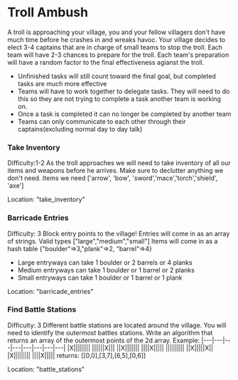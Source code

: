 # Troll Ambush
A troll is approaching your village, you and your fellow villagers don't have much time before he crashes in and wreaks havoc. Your village decides to elect 3-4 captains that are in charge of small teams to stop the troll. Each team will have 2-3 chances to prepare for the troll. Each team's preparation will have a random factor to the final effectiveness agianst the troll. 
* Unfinished tasks will still count toward the final goal, but completed tasks are much more effective
* Teams will have to work together to delegate tasks. They will need to do this so they are not trying to complete a task another team is working on. 
* Once a task is completed it can no longer be completed by another team
* Teams can only communicate to each other through their captains(excluding normal day to day talk)

### Take Inventory
Difficulty:1-2
As the troll approaches we will need to take inventory of all our items and weapons before he arrives.
Make sure to declutter anything we don't need.
Items we need ['arrow', 'bow', 'sword','mace','torch','shield', 'axe']

Location: "take_inventory"

### Barricade Entries
Difficulty: 3
Block entry points to the village!
Entries will come in as an array of strings. Valid types ["large","medium","small"]
Items will come in as a hash table {"boulder"=>3,"plank"=>2, "barrel"=>4}
* Large entryways can take 1 boulder or 2 barrels or 4 planks
* Medium entryways can take 1 boulder or 1 barrel or 2 planks
* Small entryways can take 1 boulder or 1 barrel or 1 plank

Location: "barricade_entries"

### Find Battle Stations
Difficulty: 3
Different battle stations are located around the village. You will need to identify the outermost battles stations.
Write an algorithm that returns an array of the outermost points of the 2d array.
Example: 
|---|---|---|---|---|---|---|---|
|X||||||||
||||||X|||
||X|||||||
||||X|||||
|||||||||
||X|||||X||
|X||||||||
||||X|||||
returns: [[0,0],[3,7],[6,5],[0,6]]

Location: "battle_stations"
